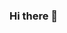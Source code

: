 ### Hi there 👋

<!--
**lukasnunesj/lukasnunesj** is a ✨ _special_ ✨ repository because its `README.md` (this file) appears on your GitHub profile.

Here are some ideas to get you started:

- 🔭 I’m currently working on many projects at Kabum!
- 🌱 I’m currently learning about good practices of Clean Code! And God, I have a lot to work on.
- 🤔 I’m looking for help with soft skills. I am very bad at organizing and finishing what I've started.
- 💬 Ask me about literally anythig! I like to talk about pretty much any topic. I love learning something new!
- 📫 How to reach me: just send me a e-mail : lukasnunesj@gmail.com
- ⚡ Fun fact: I know how to read Korean alphabet even though I don't understand Korean language.
-->

